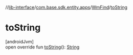 //[lib-interface](../../../index.md)/[com.base.sdk.entity.apps](../index.md)/[WmFind](index.md)/[toString](to-string.md)

# toString

[androidJvm]\
open override fun [toString](to-string.md)(): [String](https://kotlinlang.org/api/latest/jvm/stdlib/kotlin/-string/index.html)
